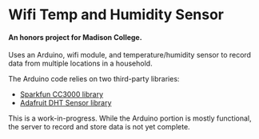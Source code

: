 # Wifi Temp and Humidity Sensor
#### An honors project for Madison College.

Uses an Arduino, wifi module, and temperature/humidity sensor to record data from multiple locations in a household.

The Arduino code relies on two third-party libraries:

- [Sparkfun CC3000 library](https://github.com/sparkfun/SFE_CC3000_Library)
- [Adafruit DHT Sensor library](https://github.com/adafruit/DHT-sensor-library)

This is a work-in-progress. While the Arduino portion is mostly functional, the server to record and store data is not yet complete.

